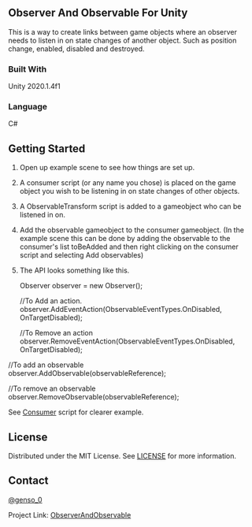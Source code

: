 <!-- ABOUT THE PROJECT -->
## Observer And Observable For Unity
This is a way to create links between game objects where an observer needs to listen in on state changes of another object. 
Such as position change, enabled, disabled and destroyed.

### Built With
Unity 2020.1.4f1 

### Language
C#

<!-- GETTING STARTED -->
## Getting Started
1) Open up example scene to see how things are set up.
2) A consumer script (or any name you chose) is placed on the game object you wish to be listening in on state changes of other objects.
3) A ObservableTransform script is added to a gameobject who can be listened in on.
4) Add the observable gameobject to the consumer gameobject. 
(In the example scene this can be done by adding the observable to the consumer's list toBeAdded and then right clicking on the consumer script and selecting Add observables)

5) The API looks something like this.  
     
   Observer observer = new Observer();   
     
   //To Add an action.  
   observer.AddEventAction(ObservableEventTypes.OnDisabled, OnTargetDisabled);
   
   //To Remove an action  
  observer.RemoveEventAction(ObservableEventTypes.OnDisabled, OnTargetDisabled);
 
 //To add an observable  
 observer.AddObservable(observableReference);
 
  //To remove an observable  
 observer.RemoveObservable(observableReference);
 
 See [Consumer](https://github.com/Genso-0/ObserverAndObservableForUnity/blob/master/Assets/Observables/Scripts/Consumer.cs) script for clearer example.
 
 <!-- LICENSE -->
## License

Distributed under the MIT License. See [LICENSE](https://github.com/Genso-0/ObserverAndObservableForUnity/blob/master/LICENSE) for more information.

<!-- CONTACT -->
## Contact

[@genso_0](https://twitter.com/genso_0)

Project Link: [ObserverAndObservable](https://github.com/Genso-0/ObserverAndObservableForUnity)
